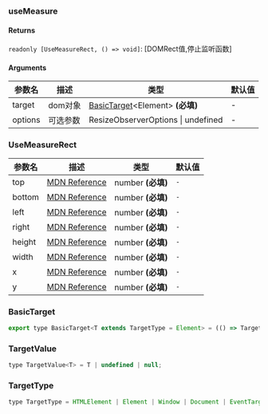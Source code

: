 ### useMeasure

#### Returns
`readonly [UseMeasureRect, () => void]`: [DOMRect值,停止监听函数]

#### Arguments
|参数名|描述|类型|默认值|
|---|---|---|---|
|target|dom对象|[BasicTarget](#basictarget)&lt;Element&gt;  **(必填)**|-|
|options|可选参数|ResizeObserverOptions \| undefined |-|

### UseMeasureRect

|参数名|描述|类型|默认值|
|---|---|---|---|
|top|[MDN Reference](https://developer.mozilla.org/docs/Web/API/DOMRectReadOnly/top)|number  **(必填)**|`-`|
|bottom|[MDN Reference](https://developer.mozilla.org/docs/Web/API/DOMRectReadOnly/bottom)|number  **(必填)**|`-`|
|left|[MDN Reference](https://developer.mozilla.org/docs/Web/API/DOMRectReadOnly/left)|number  **(必填)**|`-`|
|right|[MDN Reference](https://developer.mozilla.org/docs/Web/API/DOMRectReadOnly/right)|number  **(必填)**|`-`|
|height|[MDN Reference](https://developer.mozilla.org/docs/Web/API/DOMRectReadOnly/height)|number  **(必填)**|`-`|
|width|[MDN Reference](https://developer.mozilla.org/docs/Web/API/DOMRectReadOnly/width)|number  **(必填)**|`-`|
|x|[MDN Reference](https://developer.mozilla.org/docs/Web/API/DOMRectReadOnly/x)|number  **(必填)**|`-`|
|y|[MDN Reference](https://developer.mozilla.org/docs/Web/API/DOMRectReadOnly/y)|number  **(必填)**|`-`|

### BasicTarget

```js
export type BasicTarget<T extends TargetType = Element> = (() => TargetValue<T>) | TargetValue<T> | MutableRefObject<TargetValue<T>>;
```

### TargetValue

```js
type TargetValue<T> = T | undefined | null;
```

### TargetType

```js
type TargetType = HTMLElement | Element | Window | Document | EventTarget;
```